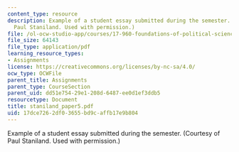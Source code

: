 ```yaml
---
content_type: resource
description: Example of a student essay submitted during the semester. (Courtesy of
  Paul Staniland. Used with permission.)
file: /ol-ocw-studio-app/courses/17-960-foundations-of-political-science-fall-2004/17dce7262df03655bd9caffb17e9b804_staniland_paper5.pdf
file_size: 64143
file_type: application/pdf
learning_resource_types:
- Assignments
license: https://creativecommons.org/licenses/by-nc-sa/4.0/
ocw_type: OCWFile
parent_title: Assignments
parent_type: CourseSection
parent_uid: dd51e754-29e1-208d-6487-ee0d1ef3ddb5
resourcetype: Document
title: staniland_paper5.pdf
uid: 17dce726-2df0-3655-bd9c-affb17e9b804
---
```

Example of a student essay submitted during the semester. (Courtesy of Paul Staniland. Used with permission.)